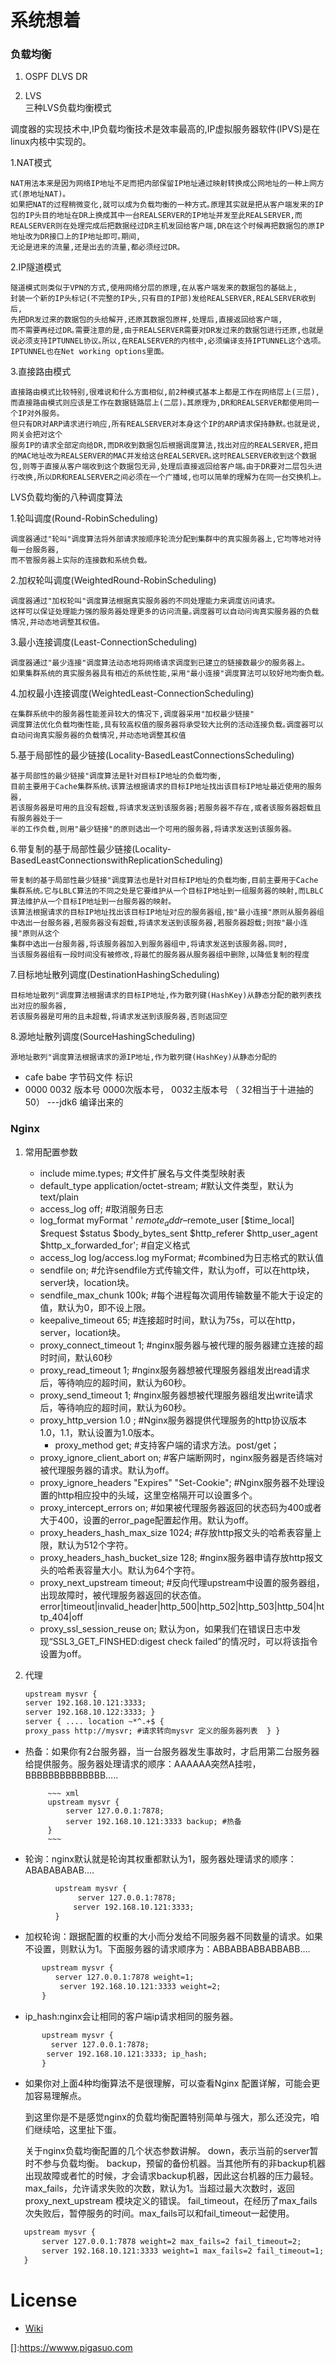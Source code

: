 # 系统想着


    
     
### 负载均衡 

1.  OSPF DLVS DR

 

2. LVS  
三种LVS负载均衡模式


调度器的实现技术中,IP负载均衡技术是效率最高的,IP虚拟服务器软件(IPVS)是在linux内核中实现的｡

 1.NAT模式

    NAT用法本来是因为网络IP地址不足而把内部保留IP地址通过映射转换成公网地址的一种上网方式(原地址NAT)｡
    如果把NAT的过程稍微变化,就可以成为负载均衡的一种方式｡原理其实就是把从客户端发来的IP包的IP头目的地址在DR上换成其中一台REALSERVER的IP地址并发至此REALSERVER,而REALSERVER则在处理完成后把数据经过DR主机发回给客户端,DR在这个时候再把数据包的原IP地址改为DR接口上的IP地址即可｡期间,
    无论是进来的流量,还是出去的流量,都必须经过DR｡

 2.IP隧道模式


    隧道模式则类似于VPN的方式,使用网络分层的原理,在从客户端发来的数据包的基础上,
    封装一个新的IP头标记(不完整的IP头,只有目的IP部)发给REALSERVER,REALSERVER收到后,
    先把DR发过来的数据包的头给解开,还原其数据包原样,处理后,直接返回给客户端,
    而不需要再经过DR｡需要注意的是,由于REALSERVER需要对DR发过来的数据包进行还原,也就是说必须支持IPTUNNEL协议｡所以,在REALSERVER的内核中,必须编译支持IPTUNNEL这个选项｡IPTUNNEL也在Net working options里面｡

 3.直接路由模式

    直接路由模式比较特别,很难说和什么方面相似,前2种模式基本上都是工作在网络层上(三层),
    而直接路由模式则应该是工作在数据链路层上(二层)｡其原理为,DR和REALSERVER都使用同一个IP对外服务｡
    但只有DR对ARP请求进行响应,所有REALSERVER对本身这个IP的ARP请求保持静默｡也就是说,网关会把对这个
    服务IP的请求全部定向给DR,而DR收到数据包后根据调度算法,找出对应的REALSERVER,把目的MAC地址改为REALSERVER的MAC并发给这台REALSERVER｡这时REALSERVER收到这个数据包,则等于直接从客户端收到这个数据包无异,处理后直接返回给客户端｡由于DR要对二层包头进行改换,所以DR和REALSERVER之间必须在一个广播域,也可以简单的理解为在同一台交换机上｡

LVS负载均衡的八种调度算法

 1.轮叫调度(Round-RobinScheduling)

    调度器通过"轮叫"调度算法将外部请求按顺序轮流分配到集群中的真实服务器上,它均等地对待每一台服务器,
    而不管服务器上实际的连接数和系统负载｡

 2.加权轮叫调度(WeightedRound-RobinScheduling)


    调度器通过"加权轮叫"调度算法根据真实服务器的不同处理能力来调度访问请求｡
    这样可以保证处理能力强的服务器处理更多的访问流量｡调度器可以自动问询真实服务器的负载情况,并动态地调整其权值｡

 3.最小连接调度(Least-ConnectionScheduling)

    调度器通过"最少连接"调度算法动态地将网络请求调度到已建立的链接数最少的服务器上｡
    如果集群系统的真实服务器具有相近的系统性能,采用"最小连接"调度算法可以较好地均衡负载｡

 4.加权最小连接调度(WeightedLeast-ConnectionScheduling)

    在集群系统中的服务器性能差异较大的情况下,调度器采用"加权最少链接"
    调度算法优化负载均衡性能,具有较高权值的服务器将承受较大比例的活动连接负载｡调度器可以自动问询真实服务器的负载情况,并动态地调整其权值

 5.基于局部性的最少链接(Locality-BasedLeastConnectionsScheduling)

    基于局部性的最少链接"调度算法是针对目标IP地址的负载均衡,
    目前主要用于Cache集群系统｡该算法根据请求的目标IP地址找出该目标IP地址最近使用的服务器,
    若该服务器是可用的且没有超载,将请求发送到该服务器;若服务器不存在,或者该服务器超载且有服务器处于一
    半的工作负载,则用"最少链接"的原则选出一个可用的服务器,将请求发送到该服务器｡

 6.带复制的基于局部性最少链接(Locality-BasedLeastConnectionswithReplicationScheduling)

    带复制的基于局部性最少链接"调度算法也是针对目标IP地址的负载均衡,目前主要用于Cache集群系统｡它与LBLC算法的不同之处是它要维护从一个目标IP地址到一组服务器的映射,而LBLC算法维护从一个目标IP地址到一台服务器的映射｡
    该算法根据请求的目标IP地址找出该目标IP地址对应的服务器组,按"最小连接"原则从服务器组中选出一台服务器,若服务器没有超载,将请求发送到该服务器,若服务器超载;则按"最小连接"原则从这个
    集群中选出一台服务器,将该服务器加入到服务器组中,将请求发送到该服务器｡同时,
    当该服务器组有一段时间没有被修改,将最忙的服务器从服务器组中删除,以降低复制的程度

 7.目标地址散列调度(DestinationHashingScheduling)

    目标地址散列"调度算法根据请求的目标IP地址,作为散列键(HashKey)从静态分配的散列表找出对应的服务器,
    若该服务器是可用的且未超载,将请求发送到该服务器,否则返回空

 8.源地址散列调度(SourceHashingScheduling)

    源地址散列"调度算法根据请求的源IP地址,作为散列键(HashKey)从静态分配的
 
  - cafe babe     字节码文件 标识 
  - 0000 0032     版本号 0000次版本号， 0032主版本号 （ 32相当于十进抽的 50）  ---jdk6 编译出来的 


### Nginx  

1.  常用配置参数   
    - include       mime.types;   #文件扩展名与文件类型映射表
    - default_type  application/octet-stream; #默认文件类型，默认为text/plain
    - access_log off; #取消服务日志   
    - log_format myFormat ' $remote_addr–$remote_user [$time_local] $request $status $body_bytes_sent $http_referer $http_user_agent $http_x_forwarded_for'; #自定义格式
    - access_log log/access.log myFormat;  #combined为日志格式的默认值
    - sendfile on;   #允许sendfile方式传输文件，默认为off，可以在http块，server块，location块。
    - sendfile_max_chunk 100k;  #每个进程每次调用传输数量不能大于设定的值，默认为0，即不设上限。
    - keepalive_timeout 65;  #连接超时时间，默认为75s，可以在http，server，location块。
    - proxy_connect_timeout 1;   #nginx服务器与被代理的服务器建立连接的超时时间，默认60秒
    - proxy_read_timeout 1; #nginx服务器想被代理服务器组发出read请求后，等待响应的超时间，默认为60秒。
    - proxy_send_timeout 1; #nginx服务器想被代理服务器组发出write请求后，等待响应的超时间，默认为60秒。
    - proxy_http_version 1.0 ; #Nginx服务器提供代理服务的http协议版本1.0，1.1，默认设置为1.0版本。
      - proxy_method get;    #支持客户端的请求方法。post/get；
    - proxy_ignore_client_abort on;  #客户端断网时，nginx服务器是否终端对被代理服务器的请求。默认为off。
    - proxy_ignore_headers "Expires" "Set-Cookie";  #Nginx服务器不处理设置的http相应投中的头域，这里空格隔开可以设置多个。
    - proxy_intercept_errors on;    #如果被代理服务器返回的状态码为400或者大于400，设置的error_page配置起作用。默认为off。
    - proxy_headers_hash_max_size 1024; #存放http报文头的哈希表容量上限，默认为512个字符。
    - proxy_headers_hash_bucket_size 128; #nginx服务器申请存放http报文头的哈希表容量大小。默认为64个字符。
    - proxy_next_upstream timeout;  #反向代理upstream中设置的服务器组，出现故障时，被代理服务器返回的状态值。error|timeout|invalid_header|http_500|http_502|http_503|http_504|http_404|off
    - proxy_ssl_session_reuse on; 默认为on，如果我们在错误日志中发现“SSL3_GET_FINSHED:digest check failed”的情况时，可以将该指令设置为off。

2. 代理 
    
    ~~~ xml
    upstream mysvr { 
    server 192.168.10.121:3333; 
    server 192.168.10.122:3333; } 
    server { .... location ~*^.+$ { 
    proxy_pass http://mysvr; #请求转向mysvr 定义的服务器列表  } }
    ~~~
    
-  热备：如果你有2台服务器，当一台服务器发生事故时，才启用第二台服务器给提供服务。服务器处理请求的顺序：AAAAAA突然A挂啦，BBBBBBBBBBBBBB.....
    
            ~~~ xml
            upstream mysvr { 
                server 127.0.0.1:7878; 
                server 192.168.10.121:3333 backup; #热备  
            }
            ~~~
    
-  轮询：nginx默认就是轮询其权重都默认为1，服务器处理请求的顺序：ABABABABAB....
  ~~~ xml
            upstream mysvr {
                 server 127.0.0.1:7878; 
                server 192.168.10.121:3333; 
            }
   ~~~
   
- 加权轮询：跟据配置的权重的大小而分发给不同服务器不同数量的请求。如果不设置，则默认为1。下面服务器的请求顺序为：ABBABBABBABBABB....
 ~~~ xml
        upstream mysvr { 
           server 127.0.0.1:7878 weight=1; 
            server 192.168.10.121:3333 weight=2; 
        }
   ~~~
   
- ip_hash:nginx会让相同的客户端ip请求相同的服务器。
 ~~~ xml
        upstream mysvr {
          server 127.0.0.1:7878; 
         server 192.168.10.121:3333; ip_hash; 
        }
   ~~~
        
- 如果你对上面4种均衡算法不是很理解，可以查看Nginx 配置详解，可能会更加容易理解点。

    到这里你是不是感觉nginx的负载均衡配置特别简单与强大，那么还没完，咱们继续哈，这里扯下蛋。

    关于nginx负载均衡配置的几个状态参数讲解。
    down，表示当前的server暂时不参与负载均衡。
    backup，预留的备份机器。当其他所有的非backup机器出现故障或者忙的时候，才会请求backup机器，因此这台机器的压力最轻。
    max_fails，允许请求失败的次数，默认为1。当超过最大次数时，返回proxy_next_upstream 模块定义的错误。
    fail_timeout，在经历了max_fails次失败后，暂停服务的时间。max_fails可以和fail_timeout一起使用。

 ~~~ xml
    upstream mysvr { 
        server 127.0.0.1:7878 weight=2 max_fails=2 fail_timeout=2; 
        server 192.168.10.121:3333 weight=1 max_fails=2 fail_timeout=1; 
    }

   ~~~
 
 
  
  
# License

* [Wiki]()

[]:https://wwww.pigasuo.com





























